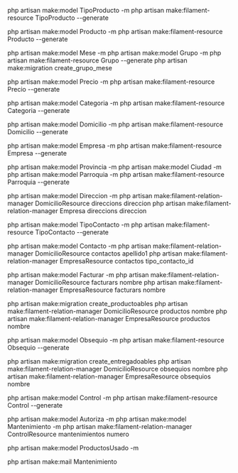 php artisan make:model TipoProducto -m
php artisan make:filament-resource TipoProducto --generate

php artisan make:model Producto -m
php artisan make:filament-resource Producto --generate

php artisan make:model Mese -m
php artisan make:model Grupo -m
php artisan make:filament-resource Grupo --generate
php artisan make:migration create_grupo_mese

php artisan make:model Precio -m
php artisan make:filament-resource Precio --generate

php artisan make:model Categoria -m
php artisan make:filament-resource Categoria --generate

php artisan make:model Domicilio -m
php artisan make:filament-resource Domicilio --generate

php artisan make:model Empresa -m
php artisan make:filament-resource Empresa --generate

php artisan make:model Provincia -m
php artisan make:model Ciudad -m
php artisan make:model Parroquia -m
php artisan make:filament-resource Parroquia --generate

php artisan make:model Direccion -m
php artisan make:filament-relation-manager DomicilioResource direccions direccion
php artisan make:filament-relation-manager Empresa direccions direccion

php artisan make:model TipoContacto -m
php artisan make:filament-resource TipoContacto --generate

php artisan make:model Contacto -m
php artisan make:filament-relation-manager DomicilioResource contactos apellido1
php artisan make:filament-relation-manager EmpresaResource contactos tipo_contacto_id

php artisan make:model Facturar -m
php artisan make:filament-relation-manager DomicilioResource facturars nombre
php artisan make:filament-relation-manager EmpresaResource facturars nombre

php artisan make:migration create_productoables
php artisan make:filament-relation-manager DomicilioResource productos nombre
php artisan make:filament-relation-manager EmpresaResource productos nombre

php artisan make:model Obsequio -m
php artisan make:filament-resource Obsequio --generate

php artisan make:migration create_entregadoables
php artisan make:filament-relation-manager DomicilioResource obsequios nombre
php artisan make:filament-relation-manager EmpresaResource obsequios nombre

php artisan make:model Control -m
php artisan make:filament-resource Control --generate

php artisan make:model Autoriza -m
php artisan make:model Mantenimiento -m
php artisan make:filament-relation-manager ControlResource mantenimientos numero

php artisan make:model ProductosUsado -m

php artisan make:mail Mantenimiento